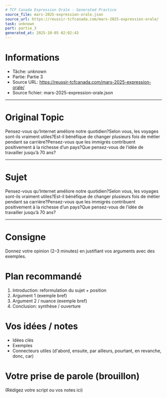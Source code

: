 ```yaml
---
# TCF Canada Expression Orale - Generated Practice
source_file: mars-2025-expression-orale.json
source_url: https://reussir-tcfcanada.com/mars-2025-expression-orale/
task: unknown
part: partie_3
generated_at: 2025-10-05 02:02:43
---
```


# Informations
- Tâche: unknown
- Partie: Partie 3
- Source URL: https://reussir-tcfcanada.com/mars-2025-expression-orale/
- Source fichier: mars-2025-expression-orale.json

---

# Original Topic
Pensez-vous qu’Internet améliore notre quotidien?Selon vous, les voyages sont-ils vraiment utiles?Est-il bénéfique de changer plusieurs fois de métier pendant sa carrière?Pensez-vous que les immigrés contribuent positivement à la richesse d’un pays?Que pensez-vous de l’idée de travailler jusqu’à 70 ans?

---

# Sujet
Pensez-vous qu’Internet améliore notre quotidien?Selon vous, les voyages sont-ils vraiment utiles?Est-il bénéfique de changer plusieurs fois de métier pendant sa carrière?Pensez-vous que les immigrés contribuent positivement à la richesse d’un pays?Que pensez-vous de l’idée de travailler jusqu’à 70 ans?

---
# Consigne
Donnez votre opinion (2–3 minutes) en justifiant vos arguments avec des exemples.

# Plan recommandé
1. Introduction: reformulation du sujet + position
2. Argument 1 (exemple bref)
3. Argument 2 / nuance (exemple bref)
4. Conclusion: synthèse / ouverture

# Vos idées / notes
- Idées clés
- Exemples
- Connecteurs utiles (d'abord, ensuite, par ailleurs, pourtant, en revanche, donc, car)

# Votre prise de parole (brouillon)
(Rédigez votre script ou vos notes ici)
